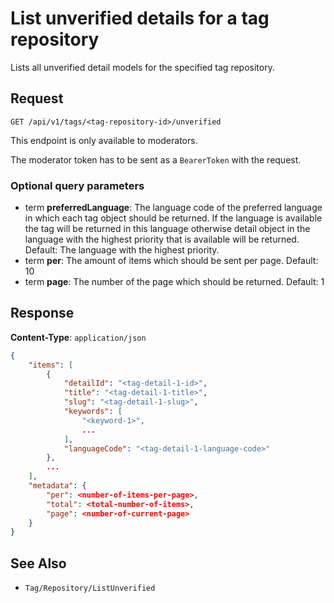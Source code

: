 # List unverified details for a tag repository

Lists all unverified detail models for the specified tag repository.

## Request

    GET /api/v1/tags/<tag-repository-id>/unverified

This endpoint is only available to moderators.

The moderator token has to be sent as a `BearerToken` with the request.

### Optional query parameters

- term **preferredLanguage**: The language code of the preferred language in which each tag object should be returned. If the language is available the tag will be returned in this language otherwise detail object in the language with the highest priority that is available will be returned. Default: The language with the highest priority.
- term **per**: The amount of items which should be sent per page. Default: 10
- term **page**: The number of the page which should be returned. Default: 1

## Response

**Content-Type**: `application/json`

```json
{
    "items": [
        {
            "detailId": "<tag-detail-1-id>",
            "title": "<tag-detail-1-title>",
            "slug": "<tag-detail-1-slug>",
            "keywords": [
                "<keyword-1>",
                ...
            ],
            "languageCode": "<tag-detail-1-language-code>"
        },
        ...
    ],
    "metadata": {
        "per": <number-of-items-per-page>,
        "total": <total-number-of-items>,
        "page": <number-of-current-page>
    }
}
```

## See Also

* ``Tag/Repository/ListUnverified``
